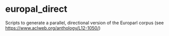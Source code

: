 # europal_direct
Scripts to generate a parallel, directional version of the Europarl corpus (see https://www.aclweb.org/anthology/L12-1050/)

